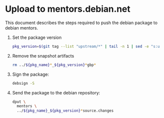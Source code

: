 # Upload to mentors.debian.net

This document describes the steps required to push the
debian package to debian mentors.

1. Set the package version

   ```sh
   pkg_version=$(git tag --list "upstream/*" | tail -n 1 | sed -e "s:upstream/::")
   ```

1. Remove the snapshot artifacts

   ```sh
   rm ../${pkg_name}*_${pkg_version}*gbp*
   ```

1. Sign the package:

   ```sh
   debsign -S
   ```

1. Send the package to the debian repository:

   ```sh
   dput \
     mentors \
     ../${pkg_name}_${pkg_version}*source.changes
   ```
